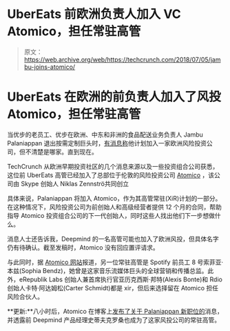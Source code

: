 # UberEats 前欧洲负责人加入 VC Atomico，担任常驻高管 

> 原文：<https://web.archive.org/web/https://techcrunch.com/2018/07/05/jambu-joins-atomico/>

# UberEats 在欧洲的前负责人加入了风投 Atomico，担任常驻高管

当优步的老员工、优步在欧洲、中东和非洲的食品配送业务负责人 Jambu Palaniappan 退出按需定制巨头时，[有消息称](https://web.archive.org/web/20221207170731/http://uk.businessinsider.com/ubereats-loses-european-boss-jambu-palaniappan-2017-11)他计划加入一家欧洲风险投资公司，但不清楚是哪家。直到现在。

TechCrunch 从欧洲早期投资社区的几个消息来源以及一些投资组合公司获悉，这位前 UberEats 高管已经加入了总部位于伦敦的风险投资公司 [Atomico](https://web.archive.org/web/20221207170731/https://www.atomico.com/) ，该公司由 Skype 创始人 Niklas Zennströ共同创立

具体来说，Palaniappan 将加入 Atomico，作为其高管常驻(XiR)计划的一部分。在这种情况下，风险投资公司为前创始人和高级经营者提供 12 个月的合同，帮助指导 Atomico 投资组合公司的下一代创始人，同时这些人找出他们下一步想做什么。

消息人士还告诉我，Deepmind 的一名高管可能也加入了欧洲风投，但具体名字仍有待确认。截至发稿时，Atomico 没有回应置评请求。

与此同时，据 [Atomico 网站](https://web.archive.org/web/20221207170731/https://www.atomico.com/people/all)报道，另一位常驻高管是 Spotify 前员工 8 号索菲亚·本兹(Sophia Bendz)，她曾是这家音乐流媒体巨头的全球营销和传播总监。此外，eRepublik Labs 创始人兼首席执行官亚历克西斯·邦特(Alexis Bonte)和 Rdio 创始人卡特·阿达姆松(Carter Schmidt)都是 xir，但后来选择留在 Atomico 担任风险合伙人。

**更新:**八小时后，Atomico 在博客上[发布了关于 Palaniappan 新职位的](https://web.archive.org/web/20221207170731/https://news.atomico.com/expanding-europes-most-successful-scaling-team-with-steve-crossan-deepmind-and-jambu-palaniappan-ubereats/)消息，并透露前 Deepmind 产品经理史蒂夫克罗桑也成为了这家风投公司的常驻高管。